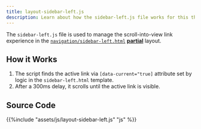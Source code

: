 ```yaml
---
title: layout-sidebar-left.js
description: Learn about how the sidebar-left.js file works for this theme. 
---
```


The `sidebar-left.js` file is used to manage the scroll-into-view link experience in the [`navigation/sidebar-left.html`](/reference/layouts/partials/navigation/sidebar-left) [**partial**](/reference/layouts/partials) layout.

## How it Works 

1. The script finds the active link via `[data-current="true]` attribute set by logic in the `sidebar-left.html` template.
2. After a 300ms delay, it scrolls until the active link is visible.

## Source Code 

{{%include "assets/js/layout-sidebar-left.js" "js" %}}